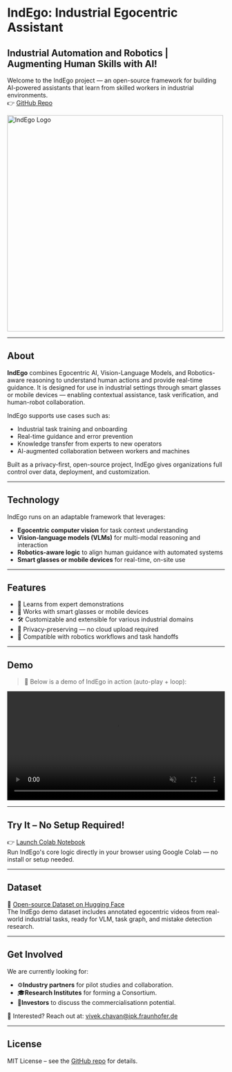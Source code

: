 # IndEgo: Industrial Egocentric Assistant

## Industrial Automation and Robotics | Augmenting Human Skills with AI!

Welcome to the IndEgo project — an open-source framework for building AI-powered assistants that learn from skilled workers in industrial environments.  
👉 [GitHub Repo](https://github.com/Vivek9Chavan/IndEgo)

<p align="left">
  <img src="https://github.com/user-attachments/assets/fcf2e236-768a-4348-9762-28f4fa62d405" alt="IndEgo Logo" width="500"/>
</p>

---

## About

**IndEgo** combines Egocentric AI, Vision-Language Models, and Robotics-aware reasoning to understand human actions and provide real-time guidance. It is designed for use in industrial settings through smart glasses or mobile devices — enabling contextual assistance, task verification, and human-robot collaboration.

IndEgo supports use cases such as:
- Industrial task training and onboarding  
- Real-time guidance and error prevention  
- Knowledge transfer from experts to new operators  
- AI-augmented collaboration between workers and machines  

Built as a privacy-first, open-source project, IndEgo gives organizations full control over data, deployment, and customization.

---

## Technology

IndEgo runs on an adaptable framework that leverages:
- **Egocentric computer vision** for task context understanding  
- **Vision-language models (VLMs)** for multi-modal reasoning and interaction  
- **Robotics-aware logic** to align human guidance with automated systems  
- **Smart glasses or mobile devices** for real-time, on-site use  

---

## Features

- 🧠 Learns from expert demonstrations  
- 📱 Works with smart glasses or mobile devices  
- 🛠️ Customizable and extensible for various industrial domains  
- 🔐 Privacy-preserving — no cloud upload required  
- 🤖 Compatible with robotics workflows and task handoffs

---

## Demo

> 🎥 Below is a demo of IndEgo in action (auto-play + loop):

<video width="100%" autoplay loop muted playsinline>
  <source src="https://drive.google.com/uc?export=preview&id=1x1TnZJpUdE2BDMW9H-jo3QZmdm-aGrZb" type="video/mp4">
  Your browser does not support the video tag.
</video>

---

## Try It – No Setup Required!

👉 [Launch Colab Notebook](https://colab.research.google.com/drive/1mC-W5czouMFgICMktrffOU7sSjMBXENO?usp=sharing)  
Run IndEgo's core logic directly in your browser using Google Colab — no install or setup needed.

---

## Dataset

🔗 [Open-source Dataset on Hugging Face](https://huggingface.co/datasets/vivek9chavan/IndEgo_Demo)  
The IndEgo demo dataset includes annotated egocentric videos from real-world industrial tasks, ready for VLM, task graph, and mistake detection research.

---

## Get Involved

We are currently looking for:
 - ⚙️**Industry partners** for pilot studies and collaboration.
 - 🎓**Research Institutes** for forming a Consortium.
 - 💼**Investors** to discuss the commercialisationn potential.

💬 Interested? Reach out at: [vivek.chavan@ipk.fraunhofer.de](url)


---

## License

MIT License – see the [GitHub repo](https://github.com/Vivek9Chavan/IndEgo) for details.
